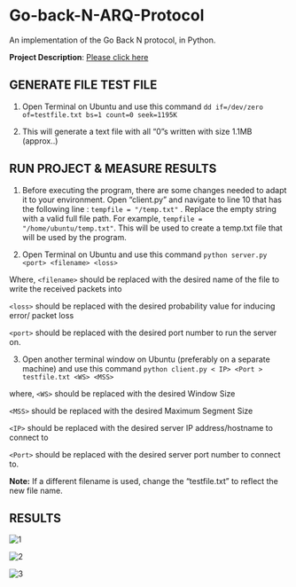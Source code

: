 # Go-back-N-ARQ-Protocol

An implementation of the Go Back N protocol, in Python.

**Project Description**: [Please click here](https://github.com/gms298/Go-back-N-ARQ-Protocol/tree/master/Project%20Description)
## GENERATE FILE TEST FILE

1.	Open Terminal on Ubuntu and use this command `dd if=/dev/zero of=testfile.txt bs=1 count=0 seek=1195K`
2.	This will generate a text file with all “0”s written with size 1.1MB (approx..)## RUN PROJECT & MEASURE RESULTS

1.	Before executing the program, there are some changes needed to adapt it to your environment. Open “client.py” and navigate to line 10 that has the following line :` tempfile = "/temp.txt" ` . Replace the empty string with a valid full file path. For example, ` tempfile = "/home/ubuntu/temp.txt" `. This will be used to create a temp.txt file that will be used by the program. 2.	Open Terminal on Ubuntu and use this command `python server.py <port> <filename> <loss>`  Where, `<filename>` should be replaced with the desired name of the file to write the received packets into  `<loss>` should be replaced with the desired probability value for inducing error/ packet loss  `<port>` should be replaced with the desired port number to run the server on.3.	Open another terminal window on Ubuntu (preferably on a separate machine) and use this command `python client.py < IP> <Port > testfile.txt <WS> <MSS>` where, `<WS>` should be replaced with the desired Window Size
 `<MSS>` should be replaced with the desired Maximum Segment Size
  `<IP>` should be replaced with the desired server IP address/hostname to connect to
  `<Port>` should be replaced with the desired server port number to connect to.**Note:** If a different filename is used, change the “testfile.txt” to reflect the new file name.

## RESULTS

![1](https://cloud.githubusercontent.com/assets/21252571/25644671/e51a932a-2f75-11e7-9872-e94e60aa4aeb.png)

![2](https://cloud.githubusercontent.com/assets/21252571/25644670/e517cad2-2f75-11e7-89f9-599840d32c3f.png)

![3](https://cloud.githubusercontent.com/assets/21252571/25644669/e517adfe-2f75-11e7-8865-2caf0d9b0761.png)
